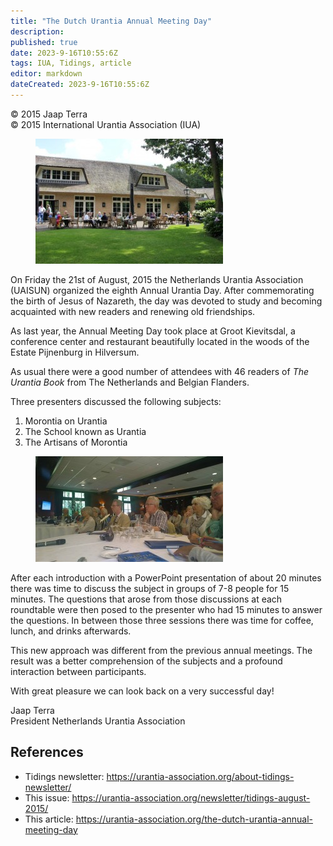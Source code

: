 ```yaml
---
title: "The Dutch Urantia Annual Meeting Day"
description: 
published: true
date: 2023-9-16T10:55:6Z
tags: IUA, Tidings, article
editor: markdown
dateCreated: 2023-9-16T10:55:6Z
---
```


<p class="v-card v-sheet theme--light gray lighten-3 px-2">© 2015 Jaap Terra<br>© 2015 International Urantia Association (IUA)</p>

<figure id="Figure_1" class="image urantiapedia image-style-align-left">
<img src="../../../image/article/IUA_Tidings/Dutch-Meeting-300x200.jpeg">
</figure>

On Friday the 21st of August, 2015 the Netherlands Urantia Association (UAISUN) organized the eighth Annual Urantia Day. After commemorating the birth of Jesus of Nazareth, the day was devoted to study and becoming acquainted with new readers and renewing old friendships.

As last year, the Annual Meeting Day took place at Groot Kievitsdal, a conference center and restaurant beautifully located in the woods of the Estate Pijnenburg in Hilversum.

As usual there were a good number of attendees with 46 readers of _The Urantia Book_ from The Netherlands and Belgian Flanders.
<br style="clear:both;"/>

Three presenters discussed the following subjects:

1. Morontia on Urantia
2. The School known as Urantia
3. The Artisans of Morontia

<figure id="Figure_2" class="image urantiapedia image-style-align-right">
<img src="../../../image/article/IUA_Tidings/Dutch-Meeting-1-300x169.jpg">
</figure>

After each introduction with a PowerPoint presentation of about 20 minutes there was time to discuss the subject in groups of 7-8 people for 15 minutes. The questions that arose from those discussions at each roundtable were then posed to the presenter who had 15 minutes to answer the questions. In between those three sessions there was time for coffee, lunch, and drinks afterwards.

This new approach was different from the previous annual meetings. The result was a better comprehension of the subjects and a profound interaction between participants.

With great pleasure we can look back on a very successful day!

Jaap Terra  
President Netherlands Urantia Association
<br style="clear:both;"/>

## References

- Tidings newsletter: https://urantia-association.org/about-tidings-newsletter/
- This issue: https://urantia-association.org/newsletter/tidings-august-2015/
- This article: https://urantia-association.org/the-dutch-urantia-annual-meeting-day